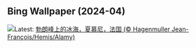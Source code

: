 ## Bing Wallpaper (2024-04)
![](https://www.bing.com/th?id=OHR.MontBlancGlacier_ZH-CN2918240023_UHD.jpg&w=1000)Latest: [勃朗峰上的冰海，夏慕尼，法国 (© Hagenmuller Jean-François/Hemis/Alamy)](https://www.bing.com/th?id=OHR.MontBlancGlacier_ZH-CN2918240023_UHD.jpg)